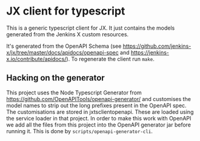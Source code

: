 # JX client for typescript

This is a generic typescript client for JX. It just contains the models generated from the Jenkins X custom resources.

It's generated from the OpenAPI Schema (see https://github.com/jenkins-x/jx/tree/master/docs/apidocs/openapi-spec and
https://jenkins-x.io/contribute/apidocs/). To regenerate the client run `make`.


## Hacking on the generator

This project uses the Node Typescript Generator from https://github.com/OpenAPITools/openapi-generator/ and customises
the model names to strip out the long prefixes present in the OpenAPI spec. The customisations are stored in
jxtsclientopenapi. These are loaded using the service loader in that project. In order to make this work with OpenAPI we
add all the files from this project into the OpenAPI generator jar before running it. This is done by
`scripts/openapi-generator-cli`.
